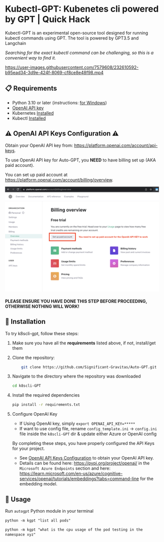# Kubectl-GPT: Kubenetes cli powered by GPT | Quick Hack

Kubectl-GPT is an experimental open-source tool designed for running kubectl commands using GPT.
The tool is powered by GPT3.5 and Langchain

_Searching for the exact kubectl command can be challenging, so this is a convenient way to find it._


https://user-images.githubusercontent.com/7579608/232610592-b95ead34-3d9e-424f-8069-cf8ce8e48f98.mp4


## 📋 Requirements

- Python 3.10 or later (instructions: [for Windows](https://www.tutorialspoint.com/how-to-install-python-in-windows))
- [OpenAI API key](https://platform.openai.com/account/api-keys)
- Kubernetes [Installed](https://kubernetes.io/)
- Kubectl [Installed](https://kubernetes.io/docs/reference/kubectl/)


## ⚠️ OpenAI API Keys Configuration ⚠️ 

Obtain your OpenAI API key from: https://platform.openai.com/account/api-keys.

To use OpenAI API key for Auto-GPT, you **NEED** to have billing set up (AKA paid account).

You can set up paid account at https://platform.openai.com/account/billing/overview.

![For OpenAI API key to work, set up paid account at OpenAI API > Billing](./resources/openai-api-key-billing-paid-account.png)


#### **PLEASE ENSURE YOU HAVE DONE THIS STEP BEFORE PROCEEDING, OTHERWISE NOTHING WILL WORK!**

## 💾 Installation

To try k8scli-gpt, follow these steps:
1. Make sure you have all the **requirements** listed above, if not, install/get them

2. Clone the repository: 
    ```bash
        git clone https://github.com/Significant-Gravitas/Auto-GPT.git
    ```

3. Navigate to the directory where the repository was downloaded

    ```bash
    cd k8scli-GPT
    ```
4. Install the required dependencies

    ```bash
    pip install -r requirements.txt
    ```

5. Configure OpenAI Key
    * If Using OpenAI key, simply `export OPENAI_API_KEY=*****`
    * If want to use config file, rename `config_template.ini` -> `config.ini` file inside the `k8scli-GPT` dir & update either Azure or OpenAI config

    By completing these steps, you have properly configured the API Keys for your project.
   
   - See [OpenAI API Keys Configuration](#openai-api-keys-configuration) to obtain your OpenAI API key.
   - Details can be found here: https://pypi.org/project/openai/ in the `Microsoft Azure Endpoints` section and here: https://learn.microsoft.com/en-us/azure/cognitive-services/openai/tutorials/embeddings?tabs=command-line for the embedding model.


## 🔧 Usage

Run `autogpt` Python module in your terminal

```
python -m kgpt "list all pods"
```
```
python -m kgpt "what is the cpu usage of the pod testing in the namespace xyz"
```
